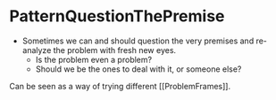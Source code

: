 # PatternQuestionThePremise

* Sometimes we can and should question the very premises and re-analyze the problem with fresh new eyes.
  * Is the problem even a problem?
  * Should we be the ones to deal with it, or someone else?

Can be seen as a way of trying different [[ProblemFrames]].
